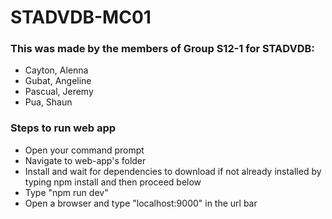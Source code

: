 # STADVDB-MC01
### This was made by the members of Group S12-1 for STADVDB:
<ul>
<li>Cayton, Alenna</li>
<li>Gubat, Angeline</li>
<li>Pascual, Jeremy</li>
<li>Pua, Shaun</li>
</ul>

### Steps to run web app
<ul>
<li>Open your command prompt
<li>Navigate to web-app's folder
<li>Install and wait for dependencies to download if not already installed by typing npm install and then proceed below
<li>Type "npm run dev"
<li>Open a browser and type "localhost:9000" in the url bar
</ul>

